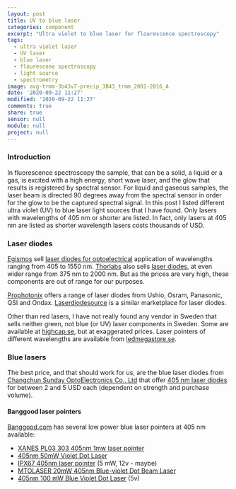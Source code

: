 ```yaml
---
layout: post
title: UV to blue laser
categories: component
excerpt: "Ultra violet to blue laser for flourescence spectroscopy"
tags:
  - ultra violet laser
  - UV laser
  - blue laser
  - flourescene spectroscopy
  - light source
  - spectrometry
image: avg-trmm-3b43v7-precip_3B43_trmm_2001-2016_A
date: '2020-09-22 11:27'
modified: '2020-09-22 11:27'
comments: true
share: true
sensor: null
module: null
project: null
---
```


### Introduction

In fluorescence spectroscopy the sample, that can be a solid, a liquid or a gas, is excited with a high energy, short wave laser, and the glow that results is registered by spectral sensor. For liquid and gaseous samples, the laser beam is directed 90 degrees away from the spectral sensor in order for the glow to be the captured spectral signal. In this post I listed different ultra violet (UV) to blue laser light sources that I have found. Only lasers with wavelengths of 405 nm or shorter are listed. In fact, only lasers at 405 nm are listed as shorter wavelength lasers costs thousands of USD.

### Laser diodes

[Egismos](https://www.egismos.com) sell [laser diodes for optoelectrical](https://www.egismos.com/laser-diode.html) application of wavelengths ranging from 405 to 1550 nm. [Thorlabs](https://www.thorlabs.com) also sells [laser diodes](https://www.thorlabs.com/navigation.cfm?guide_id=2164&gclid=EAIaIQobChMIs5zWuLH_6wIVDKWyCh3rAwX7EAAYASAAEgLvpfD_BwE), at even wider range from 375 nm to 2000 nm. But as the prices are very high, these components are out of range for our purposes.

[Prophotonix](https://www.prophotonix.com/led-and-laser-products/laser-diodes/?gclid=EAIaIQobChMIiI2fqaz_6wIVQemyCh0IogMZEAAYAiAAEgKNh_D_BwE) offers a range of laser diodes from Ushio, Osram, Panasonic, QSI and Ondax. [Laserdiodesource](https://www.laserdiodesource.com/) is a similar marketplace for laser diodes.

Other than red lasers, I have not really found any vendor in Sweden that sells neither green, not blue (or UV) laser components in Sweden. Some are available at [highcap.se](https://highcap.se/product_search.php?search_query=lasermodul), but at exaggerated prices. Laser pointers of different wavelengths are available from [ledmegastore.se](https://ledmegastore.se).

### Blue lasers

The best price, and that should work for us, are the blue laser diodes from [Changchun Sunday OptoElectronics Co., Ltd](https://sunday-optics.en.alibaba.com/) that offer [405 nm laser diodes](https://www.alibaba.com/product-detail/Blue-405nm-laser-diode-5mw-10mw_1878035277.html?spm=a2700.gallery_search_cps.normalList.17.71d8f3e5RkppV6) for between 2 and 5 USD each (dependent on strength and purchase volume).

#### Banggood laser pointers

[Banggood.com](https://www.banggood.com) has several low power blue laser pointers at 405 nm available:

- [XANES PL03 303 405nm 1mw laser pointer](https://www.banggood.com/XANES-PL03-303-405nm-Adjustable-Purple-Beam-Laser-Pointer-1mw-p-947427.html?rmmds=detail-left-hotproducts__2&ID=554857&cur_warehouse=CN)
- [405nm 50mW Violet Dot Laser](https://www.banggood.com/405nm-50mW-Focusable-Violet-Dot-Laser-Module-Laser-Generator-Diode-p-960448.html?rmmds=search&cur_warehouse=CN)
- [IPX67 405nm laser pointer](https://www.banggood.com/405nm-IPX67-Zoomable-Button-Switch-Laser-Pointer-Pen-Adjustable-Visible-Beam-Waterproof-Purple-UV-Light-p-959483.html?rmmds=search&cur_warehouse=CN)  (5 mW, 12v - maybe)
- [MTOLASER 20mW 405nm Blue-violet Dot Beam Laser](https://www.banggood.com/MTOLASER-20mW-405nm-Blue-violet-Dot-Beam-Laser-Module-Marking-Positioning-Lights-p-1459326.html?rmmds=search&cur_warehouse=CN#customerQA)
- [405nm 100 mW Blue Violet Dot Laser](https://www.banggood.com/sv/405nm-100180500mW-Blue-Violet-Dot-Laser-Module-Variable-Focus-w-Heat-Sink-for-DIY-Laser-Engraver-Machine-p-1589033.html?gmcCountry=SE&currency=SEK&createTmp=1&utm_source=googleshopping&utm_medium=cpc_union&utm_content=xibei&utm_campaign=xibei-ssc-se-all-0716&gclid=CjwKCAjw5Kv7BRBSEiwAXGDElfDGzfuNe4zb7uJbGpuj38LB6O2DHqjqNhe20FzcNo4_tZwX_jmN-RoCD3gQAvD_BwE&ID=6280286&cur_warehouse=CN) (5v)

